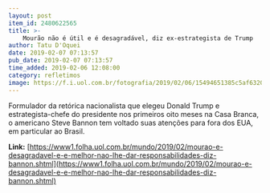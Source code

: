 ```yaml
---
layout: post
item_id: 2480622565
title: >-
    Mourão não é útil e é desagradável, diz ex-estrategista de Trump
author: Tatu D'Oquei
date: 2019-02-07 07:13:57
pub_date: 2019-02-07 07:13:57
time_added: 2019-02-06 12:08:00
category: refletimos
image: https://f.i.uol.com.br/fotografia/2019/02/06/15494651385c5af63201e48_1549465138_3x2_rt.jpg
---
```


Formulador da retórica nacionalista que elegeu Donald Trump e estrategista-chefe do presidente nos primeiros oito meses na Casa Branca, o americano Steve Bannon tem voltado suas atenções para fora dos EUA, em particular ao Brasil.

**Link:** [https://www1.folha.uol.com.br/mundo/2019/02/mourao-e-desagradavel-e-e-melhor-nao-lhe-dar-responsabilidades-diz-bannon.shtml](https://www1.folha.uol.com.br/mundo/2019/02/mourao-e-desagradavel-e-e-melhor-nao-lhe-dar-responsabilidades-diz-bannon.shtml)


